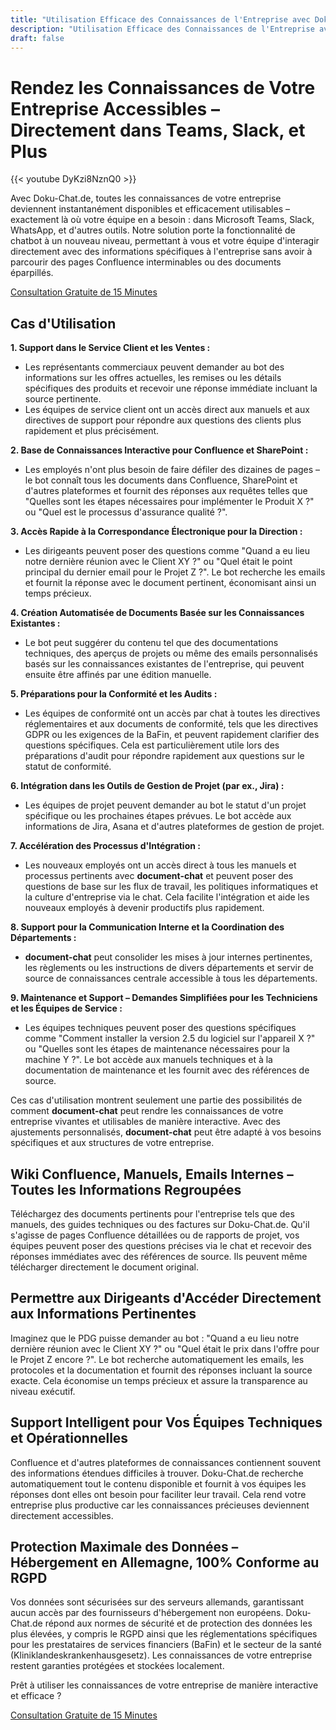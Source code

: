 ```yaml
---
title: "Utilisation Efficace des Connaissances de l'Entreprise avec Doku-Chat.de"
description: "Utilisation Efficace des Connaissances de l'Entreprise avec Doku-Chat.de : Accès instantané aux connaissances de l'entreprise dans Teams, Slack, et plus encore. Optimisez le service client, les ventes et les processus internes."
draft: false
---
```


# Rendez les Connaissances de Votre Entreprise Accessibles – Directement dans Teams, Slack, et Plus

{{< youtube DyKzi8NznQ0 >}}

Avec Doku-Chat.de, toutes les connaissances de votre entreprise deviennent instantanément disponibles et efficacement utilisables – exactement là où votre équipe en a besoin : dans Microsoft Teams, Slack, WhatsApp, et d'autres outils. Notre solution porte la fonctionnalité de chatbot à un nouveau niveau, permettant à vous et votre équipe d'interagir directement avec des informations spécifiques à l'entreprise sans avoir à parcourir des pages Confluence interminables ou des documents éparpillés.

<a id="book_meeting" class="btn btn-primary text-white" href="https://calendly.com/justin-guese/15min" target="_blank">Consultation Gratuite de 15 Minutes</a>

## Cas d'Utilisation

**1. Support dans le Service Client et les Ventes :**

- Les représentants commerciaux peuvent demander au bot des informations sur les offres actuelles, les remises ou les détails spécifiques des produits et recevoir une réponse immédiate incluant la source pertinente.
- Les équipes de service client ont un accès direct aux manuels et aux directives de support pour répondre aux questions des clients plus rapidement et plus précisément.

**2. Base de Connaissances Interactive pour Confluence et SharePoint :**

- Les employés n'ont plus besoin de faire défiler des dizaines de pages – le bot connaît tous les documents dans Confluence, SharePoint et d'autres plateformes et fournit des réponses aux requêtes telles que "Quelles sont les étapes nécessaires pour implémenter le Produit X ?" ou "Quel est le processus d'assurance qualité ?".

**3. Accès Rapide à la Correspondance Électronique pour la Direction :**

- Les dirigeants peuvent poser des questions comme "Quand a eu lieu notre dernière réunion avec le Client XY ?" ou "Quel était le point principal du dernier email pour le Projet Z ?". Le bot recherche les emails et fournit la réponse avec le document pertinent, économisant ainsi un temps précieux.

**4. Création Automatisée de Documents Basée sur les Connaissances Existantes :**

- Le bot peut suggérer du contenu tel que des documentations techniques, des aperçus de projets ou même des emails personnalisés basés sur les connaissances existantes de l'entreprise, qui peuvent ensuite être affinés par une édition manuelle.

**5. Préparations pour la Conformité et les Audits :**

- Les équipes de conformité ont un accès par chat à toutes les directives réglementaires et aux documents de conformité, tels que les directives GDPR ou les exigences de la BaFin, et peuvent rapidement clarifier des questions spécifiques. Cela est particulièrement utile lors des préparations d'audit pour répondre rapidement aux questions sur le statut de conformité.

**6. Intégration dans les Outils de Gestion de Projet (par ex., Jira) :**

- Les équipes de projet peuvent demander au bot le statut d'un projet spécifique ou les prochaines étapes prévues. Le bot accède aux informations de Jira, Asana et d'autres plateformes de gestion de projet.

**7. Accélération des Processus d'Intégration :**

- Les nouveaux employés ont un accès direct à tous les manuels et processus pertinents avec **document-chat** et peuvent poser des questions de base sur les flux de travail, les politiques informatiques et la culture d'entreprise via le chat. Cela facilite l'intégration et aide les nouveaux employés à devenir productifs plus rapidement.

**8. Support pour la Communication Interne et la Coordination des Départements :**

- **document-chat** peut consolider les mises à jour internes pertinentes, les règlements ou les instructions de divers départements et servir de source de connaissances centrale accessible à tous les départements.

**9. Maintenance et Support – Demandes Simplifiées pour les Techniciens et les Équipes de Service :**

- Les équipes techniques peuvent poser des questions spécifiques comme "Comment installer la version 2.5 du logiciel sur l'appareil X ?" ou "Quelles sont les étapes de maintenance nécessaires pour la machine Y ?". Le bot accède aux manuels techniques et à la documentation de maintenance et les fournit avec des références de source.

Ces cas d'utilisation montrent seulement une partie des possibilités de comment **document-chat** peut rendre les connaissances de votre entreprise vivantes et utilisables de manière interactive. Avec des ajustements personnalisés, **document-chat** peut être adapté à vos besoins spécifiques et aux structures de votre entreprise.

## Wiki Confluence, Manuels, Emails Internes – Toutes les Informations Regroupées

Téléchargez des documents pertinents pour l'entreprise tels que des manuels, des guides techniques ou des factures sur Doku-Chat.de. Qu'il s'agisse de pages Confluence détaillées ou de rapports de projet, vos équipes peuvent poser des questions précises via le chat et recevoir des réponses immédiates avec des références de source. Ils peuvent même télécharger directement le document original.

## Permettre aux Dirigeants d'Accéder Directement aux Informations Pertinentes

Imaginez que le PDG puisse demander au bot : "Quand a eu lieu notre dernière réunion avec le Client XY ?" ou "Quel était le prix dans l'offre pour le Projet Z encore ?". Le bot recherche automatiquement les emails, les protocoles et la documentation et fournit des réponses incluant la source exacte. Cela économise un temps précieux et assure la transparence au niveau exécutif.

## Support Intelligent pour Vos Équipes Techniques et Opérationnelles

Confluence et d'autres plateformes de connaissances contiennent souvent des informations étendues difficiles à trouver. Doku-Chat.de recherche automatiquement tout le contenu disponible et fournit à vos équipes les réponses dont elles ont besoin pour faciliter leur travail. Cela rend votre entreprise plus productive car les connaissances précieuses deviennent directement accessibles.

## Protection Maximale des Données – Hébergement en Allemagne, 100% Conforme au RGPD

Vos données sont sécurisées sur des serveurs allemands, garantissant aucun accès par des fournisseurs d'hébergement non européens. Doku-Chat.de répond aux normes de sécurité et de protection des données les plus élevées, y compris le RGPD ainsi que les réglementations spécifiques pour les prestataires de services financiers (BaFin) et le secteur de la santé (Kliniklandeskrankenhausgesetz). Les connaissances de votre entreprise restent garanties protégées et stockées localement.

Prêt à utiliser les connaissances de votre entreprise de manière interactive et efficace ?

<a id="book_meeting" class="btn btn-primary text-white" href="https://calendly.com/justin-guese/15min" target="_blank">Consultation Gratuite de 15 Minutes</a>
